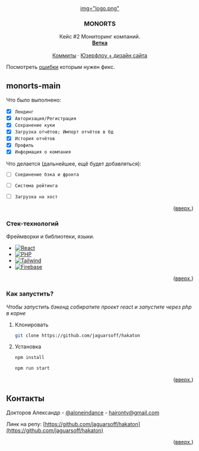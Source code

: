 <a name="readme-top"></a>

<!-- PROJECT LOGO -->
<br />
<div align="center">
  <a href="github.com/jaguarsoff">
    img="logo.png"
  </a>

  <h3 align="center">MONORTS</h3>

  <p align="center">
    Кейс #2 Мониторинг компаний.
    <br />
    <a href=""><strong>Ветка</strong></a>
    <br />
    <br />
    <a href="https://github.com/jaguarsoff/hakaton/commits/main">Коммиты</a>
    ·
    <a href="https://www.figma.com/file/l995MOpMZFI4u1OqcDSZUn/userflow-(road)?type=design&node-id=22-7&mode=design&t=a9sIJhsAgmV2mylL-0">Юзерфлоу + дизайн сайта</a>
  </p>
</div>

Посмотреть [ошибки](https://github.com/jaguarsoff/hakaton/issues) которым нужен фикс.

<!-- ABOUT THE PROJECT -->
## monorts-main

Что было выполнено:

* [x] `Лендинг`
* [x] `Авторизация/Регистрация`
* [x] `Сохранение куки`
* [x] `Загрузка отчётов; Импорт отчётов в бд`
* [x] `История отчётов`
* [x] `Профиль`
* [x] `Информация о компания`

Что делается (дальнейшее, ещё будет добавляться):

* [ ] `Соединение бэка и фронта`
* [ ] `Система рейтинга`
* [ ] `Загрузка на хост`
  

<p align="right">(<a href="#readme-top">вверх.</a>)</p>



### Стек-технологий

Фреймворки и библиотеки, языки.

* [![React][React.js]][React-url]
* [![PHP][php.net]][php-url]
* [![Tailwind][tailwindcss.com]][tailwind-url]
* [![Firebase][firebase.google.com]][firebase-url]

<p align="right">(<a href="#readme-top">вверх.</a>)</p>



<!-- GETTING STARTED -->
### Как запустить?

_Чтобы запустить бэкенд собиратите проект react и запустите через php в корне_

1. Клонировать
   ```sh
   git clone https://github.com/jaguarsoff/hakaton
   ```
2. Установка
   ```sh
   npm install
   ```
   
   ```sh
   npm run start
   ```

<p align="right">(<a href="#readme-top">вверх.</a>)</p>


<!-- CONTACT -->
## Контакты

Докторов Александр - [@aloneindance](https://vk.com/aloneindance) - hairontv@gmail.com

Линк на репу: [https://github.com/jaguarsoff/hakaton](https://github.com/jaguarsoff/hakaton)

<p align="right">(<a href="#readme-top">вверх.</a>)</p>

<!-- MARKDOWN LINKS & IMAGES -->
<!-- https://www.markdownguide.org/basic-syntax/#reference-style-links -->
[contributors-shield]: https://img.shields.io/github/contributors/othneildrew/Best-README-Template.svg?style=for-the-badge
[contributors-url]: https://github.com/othneildrew/Best-README-Template/graphs/contributors
[forks-shield]: https://img.shields.io/github/forks/othneildrew/Best-README-Template.svg?style=for-the-badge
[forks-url]: https://github.com/othneildrew/Best-README-Template/network/members
[stars-shield]: https://img.shields.io/github/stars/othneildrew/Best-README-Template.svg?style=for-the-badge
[stars-url]: https://github.com/othneildrew/Best-README-Template/stargazers
[issues-shield]: https://img.shields.io/github/issues/othneildrew/Best-README-Template.svg?style=for-the-badge
[issues-url]: https://github.com/othneildrew/Best-README-Template/issues
[license-shield]: https://img.shields.io/github/license/othneildrew/Best-README-Template.svg?style=for-the-badge
[license-url]: https://github.com/othneildrew/Best-README-Template/blob/master/LICENSE.txt
[linkedin-shield]: https://img.shields.io/badge/-LinkedIn-black.svg?style=for-the-badge&logo=linkedin&colorB=555
[linkedin-url]: https://linkedin.com/in/othneildrew
[product-screenshot]: images/screenshot.png
[Next.js]: https://img.shields.io/badge/next.js-000000?style=for-the-badge&logo=nextdotjs&logoColor=white
[Next-url]: https://nextjs.org/
[React.js]: https://img.shields.io/badge/React-20232A?style=for-the-badge&logo=react&logoColor=61DAFB
[React-url]: https://reactjs.org/
[Vue.js]: https://img.shields.io/badge/Vue.js-35495E?style=for-the-badge&logo=vuedotjs&logoColor=4FC08D
[Vue-url]: https://vuejs.org/
[Angular.io]: https://img.shields.io/badge/Angular-DD0031?style=for-the-badge&logo=angular&logoColor=white
[Angular-url]: https://angular.io/
[Svelte.dev]: https://img.shields.io/badge/Svelte-4A4A55?style=for-the-badge&logo=svelte&logoColor=FF3E00
[Svelte-url]: https://svelte.dev/
[Laravel.com]: https://img.shields.io/badge/Laravel-FF2D20?style=for-the-badge&logo=laravel&logoColor=white
[Laravel-url]: https://laravel.com
[Bootstrap.com]: https://img.shields.io/badge/Bootstrap-563D7C?style=for-the-badge&logo=bootstrap&logoColor=white
[Bootstrap-url]: https://getbootstrap.com
[JQuery.com]: https://img.shields.io/badge/jQuery-0769AD?style=for-the-badge&logo=jquery&logoColor=white
[JQuery-url]: https://jquery.com 
[php.net]: https://img.shields.io/badge/PHP-777BB4?style=for-the-badge&logo=php&logoColor=white
[php-url]: https://php.net
[tailwindcss.com]: https://img.shields.io/badge/tailwindcss-0F172A?&logo=tailwindcss
[tailwind-url]: https://tailwindcss.com
[firebase.google.com]: https://img.shields.io/badge/firebase?style=for-the-badge&logo=firebase
[firebase-url]: https://firebase.google.com
[logo]: https://ibb.co/ThS8DSX
